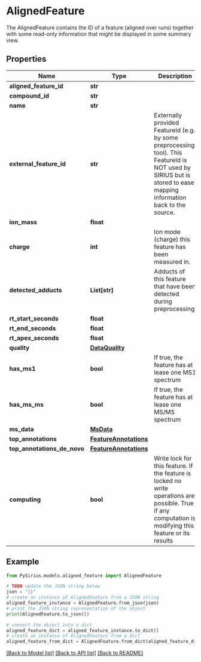 # AlignedFeature

The AlignedFeature contains the ID of a feature (aligned over runs) together with some read-only information  that might be displayed in some summary view.

## Properties

Name | Type | Description | Notes
------------ | ------------- | ------------- | -------------
**aligned_feature_id** | **str** |  | [optional] 
**compound_id** | **str** |  | [optional] 
**name** | **str** |  | [optional] 
**external_feature_id** | **str** | Externally provided FeatureId (e.g. by some preprocessing tool).  This FeatureId is NOT used by SIRIUS but is stored to ease mapping information back to the source. | [optional] 
**ion_mass** | **float** |  | [optional] 
**charge** | **int** | Ion mode (charge) this feature has been measured in. | 
**detected_adducts** | **List[str]** | Adducts of this feature that have been detected during preprocessing. | 
**rt_start_seconds** | **float** |  | [optional] 
**rt_end_seconds** | **float** |  | [optional] 
**rt_apex_seconds** | **float** |  | [optional] 
**quality** | [**DataQuality**](DataQuality.md) |  | [optional] 
**has_ms1** | **bool** | If true, the feature has at lease one MS1 spectrum | [optional] 
**has_ms_ms** | **bool** | If true, the feature has at lease one MS/MS spectrum | [optional] 
**ms_data** | [**MsData**](MsData.md) |  | [optional] 
**top_annotations** | [**FeatureAnnotations**](FeatureAnnotations.md) |  | [optional] 
**top_annotations_de_novo** | [**FeatureAnnotations**](FeatureAnnotations.md) |  | [optional] 
**computing** | **bool** | Write lock for this feature. If the feature is locked no write operations are possible.  True if any computation is modifying this feature or its results | [optional] 

## Example

```python
from PySirius.models.aligned_feature import AlignedFeature

# TODO update the JSON string below
json = "{}"
# create an instance of AlignedFeature from a JSON string
aligned_feature_instance = AlignedFeature.from_json(json)
# print the JSON string representation of the object
print(AlignedFeature.to_json())

# convert the object into a dict
aligned_feature_dict = aligned_feature_instance.to_dict()
# create an instance of AlignedFeature from a dict
aligned_feature_from_dict = AlignedFeature.from_dict(aligned_feature_dict)
```
[[Back to Model list]](../README.md#documentation-for-models) [[Back to API list]](../README.md#documentation-for-api-endpoints) [[Back to README]](../README.md)


